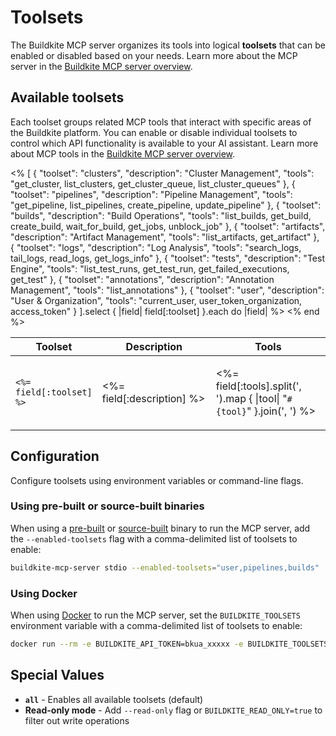 # Toolsets

The Buildkite MCP server organizes its tools into logical **toolsets** that can be enabled or disabled based on your needs. Learn more about the MCP server in the [Buildkite MCP server overview](/docs/apis/mcp-server).

## Available toolsets

Each toolset groups related MCP tools that interact with specific areas of the Buildkite platform. You can enable or disable individual toolsets to control which API functionality is available to your AI assistant. Learn more about MCP tools in the [Buildkite MCP server overview](/docs/apis/mcp-server).

<table>
  <thead>
    <tr>
      <th style="width:20%">Toolset</th>
      <th style="width:40%">Description</th>
      <th style="width:40%">Tools</th>
    </tr>
  </thead>
  <tbody>
    <% [
      {
        "toolset": "clusters",
        "description": "Cluster Management",
        "tools": "get_cluster, list_clusters, get_cluster_queue, list_cluster_queues"
      },
      {
        "toolset": "pipelines",
        "description": "Pipeline Management",
        "tools": "get_pipeline, list_pipelines, create_pipeline, update_pipeline"
      },
      {
        "toolset": "builds",
        "description": "Build Operations",
        "tools": "list_builds, get_build, create_build, wait_for_build, get_jobs, unblock_job"
      },
      {
        "toolset": "artifacts",
        "description": "Artifact Management",
        "tools": "list_artifacts, get_artifact"
      },
      {
        "toolset": "logs",
        "description": "Log Analysis",
        "tools": "search_logs, tail_logs, read_logs, get_logs_info"
      },
      {
        "toolset": "tests",
        "description": "Test Engine",
        "tools": "list_test_runs, get_test_run, get_failed_executions, get_test"
      },
      {
        "toolset": "annotations",
        "description": "Annotation Management",
        "tools": "list_annotations"
      },
      {
        "toolset": "user",
        "description": "User & Organization",
        "tools": "current_user, user_token_organization, access_token"
      }
    ].select { |field| field[:toolset] }.each do |field| %>
      <tr>
        <td>
          <code><%= field[:toolset] %></code>
         </td>
        <td>
          <p><%= field[:description] %></p>
        </td>
        <td>
          <p><%= field[:tools].split(', ').map { |tool| "<code>#{tool}</code>" }.join(', ') %></p>
        </td>
      </tr>
    <% end %>
  </tbody>
</table>

## Configuration

Configure toolsets using environment variables or command-line flags.

### Using pre-built or source-built binaries

When using a [pre-built](/docs/apis/mcp-server/local/installing#install-and-run-the-server-locally-using-a-pre-built-binary) or [source-built](/docs/apis/mcp-server/local/installing#install-and-run-the-server-locally-building-from-source) binary to run the MCP server, add the `--enabled-toolsets` flag with a comma-delimited list of toolsets to enable:

```bash
buildkite-mcp-server stdio --enabled-toolsets="user,pipelines,builds"
```

### Using Docker

When using [Docker](/docs/apis/mcp-server/local/installing#install-and-run-the-server-locally-using-docker) to run the MCP server, set the `BUILDKITE_TOOLSETS` environment variable with a comma-delimited list of toolsets to enable:

```bash
docker run --rm -e BUILDKITE_API_TOKEN=bkua_xxxxx -e BUILDKITE_TOOLSETS="user,pipelines,builds" buildkite/mcp-server stdio
```

## Special Values

- **`all`** - Enables all available toolsets (default)
- **Read-only mode** - Add `--read-only` flag or `BUILDKITE_READ_ONLY=true` to filter out write operations
